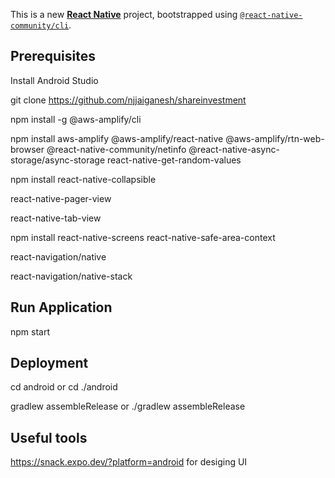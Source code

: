 This is a new [**React Native**](https://reactnative.dev) project, bootstrapped using [`@react-native-community/cli`](https://github.com/react-native-community/cli).

## Prerequisites

Install Android Studio 

git clone https://github.com/njjaiganesh/shareinvestment

npm install -g @aws-amplify/cli

npm install aws-amplify @aws-amplify/react-native @aws-amplify/rtn-web-browser @react-native-community/netinfo @react-native-async-storage/async-storage react-native-get-random-values

npm install react-native-collapsible

react-native-pager-view

react-native-tab-view

npm install react-native-screens react-native-safe-area-context

react-navigation/native

react-navigation/native-stack



## Run Application

npm start

## Deployment

cd android or cd ./android

gradlew assembleRelease or ./gradlew assembleRelease

## Useful tools
https://snack.expo.dev/?platform=android for desiging UI
